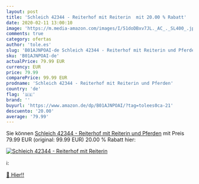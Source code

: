 ```yaml
---
layout: post
title: 'Schleich 42344 - Reiterhof mit Reiterin  mit 20.00 % Rabatt'
date: 2020-02-11 13:00:10
image: 'https://m.media-amazon.com/images/I/51doDBxv7JL._AC_._SL400_.jpg'
comments: true
category: ofertas
author: 'tole.es'
slug: 'B01AJNPOAI-de Schleich 42344 - Reiterhof mit Reiterin und Pferden'
sku: 'B01AJNPOAI-de'
actualPrice: 79.99 EUR
currency: EUR
price: 79.99
comparePrice: 99.99 EUR
prodname: 'Schleich 42344 - Reiterhof mit Reiterin und Pferden'
country: 'de'
flag: '🇩🇪'
brand: ''
buyurl: 'https://www.amazon.de/dp/B01AJNPOAI/?tag=tolees0ca-21'
descuento: '20.00'
average: '79.99'
---
```


Sie können [Schleich 42344 - Reiterhof mit Reiterin und Pferden](https://www.amazon.de/dp/B01AJNPOAI/?tag=tolees0ca-21) mit Preis 79.99 EUR (original: 99.99 EUR) 20.00 % Rabatt hier:

[![Schleich 42344 - Reiterhof mit Reiterin ](https://m.media-amazon.com/images/I/51doDBxv7JL._AC_._SL400_.jpg)](https://www.amazon.de/dp/B01AJNPOAI/?tag=tolees0ca-21)

ℹ️:


[🛒 Hier!!](https://www.amazon.de/dp/B01AJNPOAI/?tag=tolees0ca-21)
